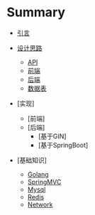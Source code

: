 # Summary

* [引言](README.md)
* [设计思路](content/设计思路/README.md)
    * [API](content/设计思路/API.md)
    * [前端](content/设计思路/fore-end.md)
    * [后端](content/设计思路/back-end.md)
    * [数据表](content/设计思路/database.md)

* [实现]
    * [前端]
    * [后端]
        * [基于GIN]
        * [基于SpringBoot]

* [基础知识]
    * [Golang](content/基础知识/Golang.md)
    * [SpringMVC](content/基础知识/SpringMVC.md)
    * [Mysql](content/基础知识/Mysql.md)
    * [Redis](content/基础知识/Redis.md)
    * [Network](content/基础知识/Network.md)

